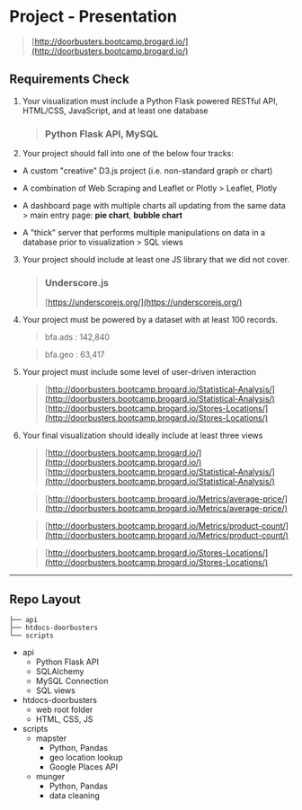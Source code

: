 # Project - Presentation

> [http://doorbusters.bootcamp.brogard.io/](http://doorbusters.bootcamp.brogard.io/)


## Requirements Check

1. Your visualization must include a Python Flask powered RESTful API, HTML/CSS, JavaScript, and at least one database

	> ### Python Flask API, MySQL

2. Your project should fall into one of the below four tracks: 
 - A custom "creative" D3.js project (i.e. non-standard graph or chart)

 - A combination of Web Scraping and Leaflet or Plotly
 		> Leaflet, Plotly

 - A dashboard page with multiple charts all updating from the same data
 		> main entry page: **pie chart**, **bubble chart**

 - A "thick" server that performs multiple manipulations on data in a database prior to visualization
 		> SQL views 

3. Your project should include at least one JS library that we did not cover.

	> ### Underscore.js
	> [https://underscorejs.org/](https://underscorejs.org/)

4. Your project must be powered by a dataset with at least 100 records.
	
	> bfa.ads : 142,840
	
	> bfa.geo :  63,417
	
5. Your project must include some level of user-driven interaction
	> [http://doorbusters.bootcamp.brogard.io/Statistical-Analysis/](http://doorbusters.bootcamp.brogard.io/Statistical-Analysis/)
	> [http://doorbusters.bootcamp.brogard.io/Stores-Locations/](http://doorbusters.bootcamp.brogard.io/Stores-Locations/)	

6. Your final visualization should ideally include at least three views
	> [http://doorbusters.bootcamp.brogard.io/](http://doorbusters.bootcamp.brogard.io/) 	
	> [http://doorbusters.bootcamp.brogard.io/Statistical-Analysis/](http://doorbusters.bootcamp.brogard.io/Statistical-Analysis/)

	> [http://doorbusters.bootcamp.brogard.io/Metrics/average-price/](http://doorbusters.bootcamp.brogard.io/Metrics/average-price/)
	
	> [http://doorbusters.bootcamp.brogard.io/Metrics/product-count/](http://doorbusters.bootcamp.brogard.io/Metrics/product-count/)

	> [http://doorbusters.bootcamp.brogard.io/Stores-Locations/](http://doorbusters.bootcamp.brogard.io/Stores-Locations/)

---

## Repo Layout


```
├── api
├── htdocs-doorbusters
└── scripts
```

- api
	- Python Flask API
	- SQLAlchemy
    - MySQL Connection
    - SQL views
- htdocs-doorbusters
	- web root folder
	- HTML, CSS, JS
- scripts
	- mapster
		- Python, Pandas
		- geo location lookup
		- Google Places API
	- munger
		- Python, Pandas
		- data cleaning

